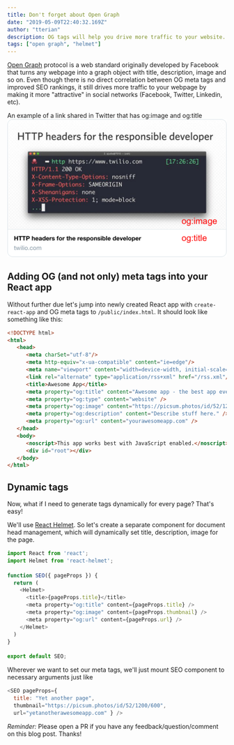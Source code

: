 ```yaml
---
title: Don't forget about Open Graph
date: "2019-05-09T22:40:32.169Z"
author: "tterian"
description: OG tags will help you drive more traffic to your website.
tags: ["open graph", "helmet"]
---
```


[Open Graph](http://ogp.me/) protocol is a web standard originally developed by Facebook that turns any webpage into a graph object with title, description, image and so on. Even though there is no direct correlation between OG meta tags and improved SEO rankings, it still drives more traffic to your webpage by making it more "attractive" in social networks (Facebook, Twitter, Linkedin, etc).

An example of a link shared in Twitter that has og:image and og:title
<img src="./og-example.png" alt="og-tags" title="OG tag example" />

## Adding OG (and not only) meta tags into your React app

Without further due let's jump into newly created React app with `create-react-app` and OG meta tags to `/public/index.html`. It should look like something like this:

```html
<!DOCTYPE html>
<html>
   <head>
      <meta charSet="utf-8"/>
      <meta http-equiv="x-ua-compatible" content="ie=edge"/>
      <meta name="viewport" content="width=device-width, initial-scale=1, shrink-to-fit=no"/>
      <link rel="alternate" type="application/rss+xml" href="/rss.xml"/>
      <title>Awesome App</title>
      <meta property="og:title" content="Awesome app - the best app ever" />
      <meta property="og:type" content="website" />
      <meta property="og:image" content="https://picsum.photos/id/52/1200/600" />
      <meta property="og:description" content="Describe stuff here." />
      <meta property="og:url" content="yourawesomeapp.com" />
   </head>
   <body>
      <noscript>This app works best with JavaScript enabled.</noscript>
      <div id="root"></div>
   </body>
</html>
```

## Dynamic tags

Now, what if I need to generate tags dynamically for every page? That's easy!

We'll use [React Helmet](https://github.com/nfl/react-helmet). So let's create a separate component for document head management, which will dynamically set title, description, image for the page.

```Javascript
import React from 'react';
import Helmet from 'react-helmet';

function SEO({ pageProps }) {
  return (
    <Helmet>
      <title>{pageProps.title}</title>
      <meta property="og:title" content={pageProps.title} />
      <meta property="og:image" content={pageProps.thumbnail} />
      <meta property="og:url" content={pageProps.url} />
    </Helmet>    
  )
}

export default SEO;
```

Wherever we want to set our meta tags, we'll just mount SEO component to necessary arguments just like

```Javascript
<SEO pageProps={
  title: "Yet another page",
  thumbnail="https://picsum.photos/id/52/1200/600",
  url="yetanotherawesomeapp.com" } />
```


*Reminder:* Please open a PR if you have any feedback/question/comment on this blog post. Thanks!